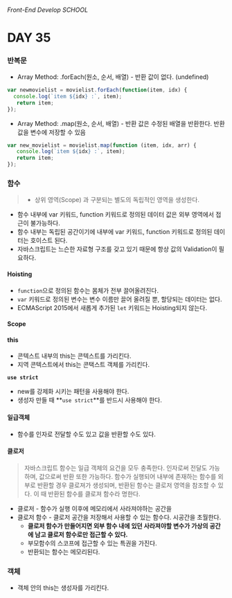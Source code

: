 ###### Front-End Develop SCHOOL

# DAY 35

### 반복문

* Array Method: .forEach(원소, 순서, 배열) - 반환 값이 없다. (undefined)

```js
var newmovielist = movielist.forEach(function(item, idx) {
  console.log(`item ${idx} :`, item);
   return item;
});
```

* Array Method: .map(원소, 순서, 배열) - 반환 값은 수정된 배열을 반환한다. 반환 값을 변수에 저장할 수 있음

```js
var new_movielist = movielist.map(function (item, idx, arr) {
   console.log(`item ${idx} :`, item);
   return item;
});
```

### 함수
> * 상위 영역(Scope) 과 구분되는 별도의 독립적인 영역을 생성한다.
* 함수 내부에 var 키워드, function 키워드로 정의된 데이터 값은 외부 영역에서 접근이 불가능하다.
* 함수 내부는 독립된 공간이기에 내부에 var 키워드, function 키워드로 정의된 데이터는 호이스트 된다.
* 자바스크립트는 느슨한 자료형 구조를 갖고 있기 때문에 항상 값의 Validation이 필요하다.

#### Hoisting
* `function`으로 정의된 함수는 몸체가 전부 끌어올려진다.
* `var` 키워드로 정의된 변수는 변수 이름만 끌어 올려질 뿐, 할당되는 데이터는 없다.
* ECMAScript 2015에서 새롭게 추가된 `let` 키워드는 Hoisting되지 않는다.

#### Scope


#### this
* 콘텍스트 내부의 this는 콘텍스트를 가리킨다.
* 지역 콘텍스트에서 this는 콘택스트 객체를 가리킨다. 

**`use strict`**
* new를 강제화 시키는 패턴을 사용해야 한다. 
* 생성자 만들 때 **`use strict`**를 반드시 사용해야 한다.

#### 일급객체
* 함수를 인자로 전달할 수도 있고 값을 반환할 수도 있다.

#### 클로저
> 자바스크립트 함수는 일급 객체의 요건을 모두 충족한다. 인자로써 전달도 가능하며, 값으로써 반환 또한 가능하다. 함수가 실행되어 내부에 존재하는 함수를 외부로 반환할 경우 클로져가 생성되며, 반환된 함수는 클로저 영역을 참조할 수 있다. 이 때 반환된 함수를 클로져 함수라 명한다.
* 클로저 - 함수가 실행 이후에 메모리에서 사라져야하는 공간을 
* 클로저 함수 - 클로저 공간을 저장해서 사용할 수 있는 함수다. 시공간을 초월한다.
  * **클로저 함수가 만들어지면 외부 함수 내에 있던 사라져야할 변수가 가상의 공간에 남고 클로저 함수로만 접근할 수 있다.**
  * 부모함수의 스코프에 접근할 수 있는 특권을 가진다.
  * 반환되는 함수는 메모리된다.



### 객체
* 객체 안의 this는 생성자를 가리킨다.
